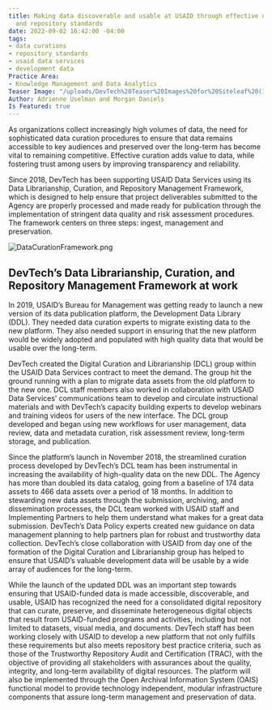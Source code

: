 ```yaml
---
title: Making data discoverable and usable at USAID through effective data curation
  and repository standards
date: 2022-09-02 16:42:00 -04:00
tags:
- data curations
- repository standards
- usaid data services
- development data
Practice Area:
- Knowledge Management and Data Analytics
Teaser Image: "/uploads/DevTech%20Teaser%20Images%20for%20Siteleaf%20(10).png"
Author: Adrienne Uselman and Morgan Daniels
Is Featured: true
---
```


As organizations collect increasingly high volumes of data, the need for sophisticated data curation procedures to ensure that data remains accessible to key audiences and preserved over the long-term has become vital to remaining competitive. Effective curation adds value to data, while fostering trust among users by improving transparency and reliability.

Since 2018, DevTech has been supporting USAID Data Services using its Data Librarianship, Curation, and Repository Management Framework, which is designed to help ensure that project deliverables submitted to the Agency are properly processed and made ready for publication through the implementation of stringent data quality and risk assessment procedures. The framework centers on three steps: ingest, management and preservation. 

![DataCurationFramework.png](/uploads/DataCurationFramework.png)

## DevTech’s Data Librarianship, Curation, and Repository Management Framework at work

In 2019, USAID’s Bureau for Management was getting ready to launch a new version of its data publication platform, the Development Data Library (DDL). They needed data curation experts to migrate existing data to the new platform. They also needed support in ensuring that the new platform would be widely adopted and populated with high quality data that would be usable over the long-term. 

DevTech created the Digital Curation and Librarianship (DCL) group within the USAID Data Services contract to meet the demand. The group hit the ground running with a plan to migrate data assets from the old platform to the new one. DCL staff members also worked in collaboration with USAID Data Services’ communications team to develop and circulate instructional materials and with DevTech’s capacity building experts to develop webinars and training videos for users of the new interface. The DCL group developed and began using new workflows for user management, data review, data and metadata curation, risk assessment review, long-term storage, and publication. 

Since the platform’s launch in November 2018, the streamlined curation process developed by DevTech’s DCL team has been instrumental in increasing the availability of high-quality data on the new DDL. The Agency has more than doubled its data catalog, going from a baseline of 174 data assets to 466 data assets over a period of 18 months. In addition to stewarding new data assets through the submission, archiving, and dissemination processes, the DCL team worked with USAID staff and Implementing Partners to help them understand what makes for a great data submission. DevTech’s Data Policy experts created new guidance on data management planning to help partners plan for robust and trustworthy data collection. DevTech’s close collaboration with USAID from day one of the formation of the Digital Curation and Librarianship group has helped to ensure that USAID’s valuable development data will be usable by a wide array of audiences for the long-term.

While the launch of the updated DDL was an important step towards ensuring that USAID-funded data is made accessible, discoverable, and usable, USAID has recognized the need for a consolidated digital repository that can curate, preserve, and disseminate heterogeneous digital objects that result from USAID-funded programs and activities, including but not limited to datasets, visual media, and documents. DevTech staff has been working closely with USAID to develop a new platform that not only fulfills these requirements but also meets repository best practice criteria, such as those of the Trustworthy Repository Audit and Certification (TRAC), with the objective of providing all stakeholders with assurances about the quality, integrity, and long-term availability of digital resources. The platform will also be implemented through the Open Archival Information System (OAIS) functional model to provide technology independent, modular infrastructure components that assure long-term management and preservation of data.

